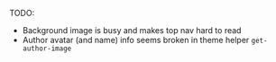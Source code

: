 TODO:
* Background image is busy and makes top nav hard to read
* Author avatar (and name) info seems broken in theme helper `get-author-image`